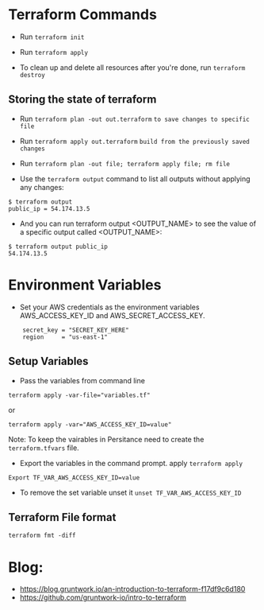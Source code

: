# Terraform Commands

* Run `terraform init`
* Run `terraform apply`

* To clean up and delete all resources after you're done, run `terraform destroy`

## Storing the state of terraform

* Run `terraform plan -out out.terraform` `to save changes to specific file`
* Run `terraform apply out.terraform` `build from the previously saved changes`

* Run `terraform plan -out file; terraform apply file; rm file`

* Use the `terraform output` command to list all outputs without applying any changes:

```
$ terraform output
public_ip = 54.174.13.5

```
* And you can run terraform output <OUTPUT_NAME> to see the value of a specific output called <OUTPUT_NAME>:

```
$ terraform output public_ip
54.174.13.5

```

# Environment Variables

* Set your AWS credentials as the environment variables AWS_ACCESS_KEY_ID and AWS_SECRET_ACCESS_KEY.
 
 ``` access_key = "ACCESS_KEY_HERE"
 	 secret_key = "SECRET_KEY_HERE"
 	 region     = "us-east-1"
```
## Setup Variables

* Pass the variables from command line

`terraform apply -var-file="variables.tf"`

or

`terraform apply -var="AWS_ACCESS_KEY_ID=value"`

Note: To keep the vairables in Persitance need to create the `terraform.tfvars` file.

* Export the variables in the command prompt. apply `terraform apply`

`Export TF_VAR_AWS_ACCESS_KEY_ID=value`

* To remove the set variable unset it `unset TF_VAR_AWS_ACCESS_KEY_ID`


## Terraform File format

`terraform fmt -diff`


# Blog: 

* https://blog.gruntwork.io/an-introduction-to-terraform-f17df9c6d180
* https://github.com/gruntwork-io/intro-to-terraform



